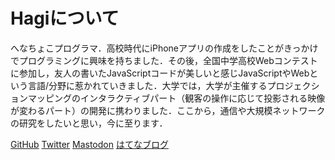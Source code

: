 # Hagiについて

へなちょこプログラマ．高校時代にiPhoneアプリの作成をしたことがきっかけでプログラミングに興味を持ちました．その後，全国中学高校Webコンテストに参加し，友人の書いたJavaScriptコードが美しいと感じJavaScriptやWebという言語/分野に惹かれていきました．大学では，大学が主催するプロジェクションマッピングのインタラクティブパート（観客の操作に応じて投影される映像が変わるパート）の開発に携わりました．ここから，通信や大規模ネットワークの研究をしたいと思い，今に至ります．


[GitHub](https://github.com/iPolyomino)
[Twitter](https://twitter.com/iPolyomino)
[Mastodon](https://mstdn.jp/@iPolyomino)
[はてなブログ](https://polyomino.hatenablog.jp/)
